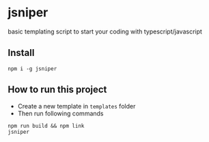 # jsniper
basic templating script to start your coding with typescript/javascript

## Install
```
npm i -g jsniper
```

## How to run this project
- Create a new template in `templates` folder
- Then run following commands 
```
npm run build && npm link
jsniper
```
